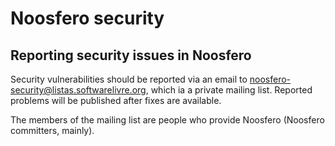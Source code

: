 # Noosfero security

## Reporting security issues in Noosfero

Security vulnerabilities should be reported via an email to
noosfero-security@listas.softwarelivre.org, which ia a private mailing list.
Reported problems will be published after fixes are available.

The members of the mailing list are people who provide Noosfero (Noosfero
committers, mainly).
